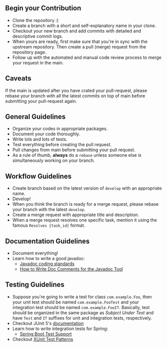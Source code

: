 ## Begin your Contribution
- Clone the repository :)
- Create a branch with a short and self-explanatory name in your clone.
- Checkout your new branch and add commits with detailed and descriptive commit logs.
- When yours are ready, first make sure that you're in sync with the upstream repository. Then
  create a pull (merge) request from the repository page.
- Follow up with the automated and manual code review process to merge your request in the main.

## Caveats
If the main is updated after you have crated your pull-request, please rebase your branch with all the latest commits on
top of main before submitting your pull-request again.

## General Guidelines
- Organize your codes in appropriate packages.
- Document your code thoroughly.
- Write lots and lots of tests.
- Test everything before creating the pull request.
- Pull changes from main before submitting your pull request.
- As a rule of thumb, **always** do a `rebase` unless someone else is simultaneously working on your branch.

## Workflow Guidelines
- Create branch based on the latest version of `develop` with an appropriate name.
- Develop!
- When you think the branch is ready for a merge request, please rebase your branch with the latest `develop`.
- Create a merge request with appropriate title and description.
- When a merge request resolves one specific task, mention it using the famous `Resolves {task_id}` format.

## Documentation Guidelines
- Document everything!
- Learn how to write a good javadoc:
  - [Javadoc coding standards](https://blog.joda.org/2012/11/javadoc-coding-standards.html)
  - [How to Write Doc Comments for the Javadoc Tool](https://www.oracle.com/technetwork/java/javase/tech/index-137868.html)

## Testing Guidelines
- Suppose you're going to write a test for class `com.example.Foo`, then your unit test should be named
  `com.example.FooTest` and your integration test should be named `com.example.FooIT`. Basically, test should be
  organized in the same package as *Subject Under Test* and have `Test` and `IT` suffixes for unit and integration
  tests, respectively.
- Checkout JUnit 5's [documentation](https://junit.org/junit5/docs/current/user-guide/)
- Learn how to write integration tests for Spring:
  - [Spring Boot Test Support](https://docs.spring.io/spring-boot/docs/current/reference/html/features.html#features.testing)
- Checkout [XUnit Test Patterns](http://xunitpatterns.com)
